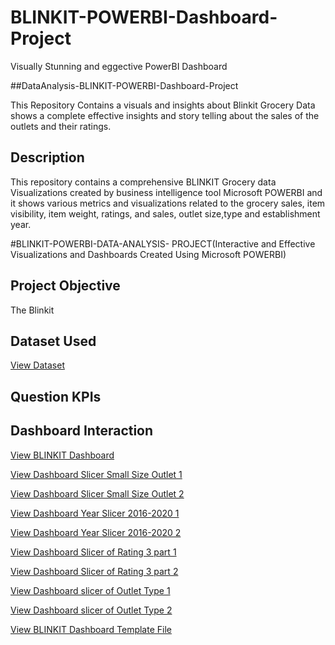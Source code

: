 # BLINKIT-POWERBI-Dashboard-Project
Visually Stunning and eggective PowerBI Dashboard


##DataAnalysis-BLINKIT-POWERBI-Dashboard-Project

This Repository Contains a visuals and insights about Blinkit Grocery Data shows a complete effective insights and story telling about the sales of the outlets and their ratings.


## Description

This repository contains a comprehensive BLINKIT Grocery data Visualizations created by business intelligence tool Microsoft POWERBI and it shows various metrics and visualizations related to the grocery sales, item visibility, item weight, ratings, and sales, outlet size,type and establishment year.

#BLINKIT-POWERBI-DATA-ANALYSIS- PROJECT(Interactive and Effective Visualizations and Dashboards Created Using Microsoft POWERBI)

## Project Objective

The Blinkit

## Dataset Used

<a href = "https://github.com/RudravaramSandeepKumar/BLINKIT-POWERBI-Dashboard-Project/blob/main/BlinkIT%20Grocery%20Data.xlsx">View Dataset</a>

## Question KPIs



## Dashboard Interaction

<a href = "https://github.com/RudravaramSandeepKumar/BLINKIT-POWERBI-Dashboard-Project/blob/main/BlinkIt%20Dashboard.pdf">View BLINKIT Dashboard</a>

<a href = "https://github.com/RudravaramSandeepKumar/BLINKIT-POWERBI-Dashboard-Project/blob/main/Blinkit%201%20small%20size%20outlet.png">View Dashboard Slicer Small Size Outlet 1</a>

<a href = "https://github.com/RudravaramSandeepKumar/BLINKIT-POWERBI-Dashboard-Project/blob/main/Blinkit%202%20small%20size%20outlet.png">View Dashboard Slicer Small Size Outlet 2</a>

<a href = "https://github.com/RudravaramSandeepKumar/BLINKIT-POWERBI-Dashboard-Project/blob/main/Blinkit%201%2016-20.png">View Dashboard Year Slicer 2016-2020 1</a>

<a href = "https://github.com/RudravaramSandeepKumar/BLINKIT-POWERBI-Dashboard-Project/blob/main/Blinkit%202%2016-%2020.png">View Dashboard Year Slicer 2016-2020 2</a>

<a href = "https://github.com/RudravaramSandeepKumar/BLINKIT-POWERBI-Dashboard-Project/blob/main/Blinkit%201%20Rating%203.png">View Dashboard Slicer of Rating 3 part 1</a>

<a href = "https://github.com/RudravaramSandeepKumar/BLINKIT-POWERBI-Dashboard-Project/blob/main/Blinkit%202%20rating%203.png">View Dashboard Slicer of Rating 3 part 2</a>

<a href = "https://github.com/RudravaramSandeepKumar/BLINKIT-POWERBI-Dashboard-Project/blob/main/Blinkit%201%20outlet%20type%20.png">View Dashboard slicer of Outlet Type 1</a>

<a href = "https://github.com/RudravaramSandeepKumar/BLINKIT-POWERBI-Dashboard-Project/blob/main/Blink%20it%202%20Outlet%20type.png">View Dashboard slicer of Outlet Type 2</a>

<a href = "https://github.com/RudravaramSandeepKumar/BLINKIT-POWERBI-Dashboard-Project/blob/main/BlinkIt%20Dashboard.pbit">View BLINKIT Dashboard Template File</a>
